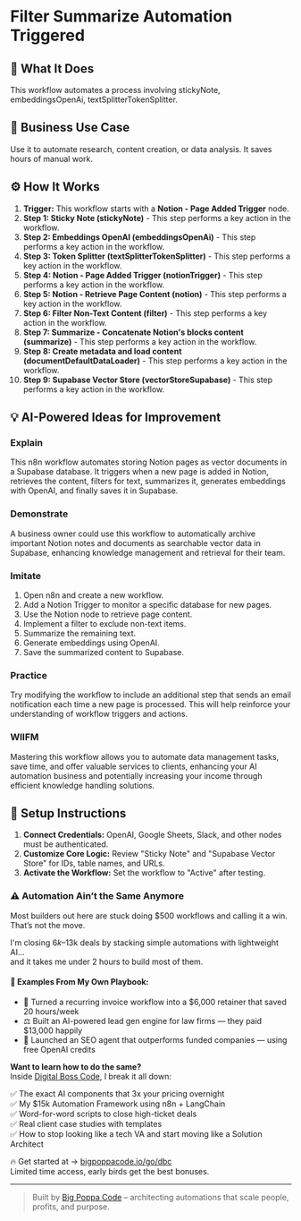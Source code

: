 # Filter Summarize Automation Triggered

## 🚀 What It Does
This workflow automates a process involving stickyNote, embeddingsOpenAi, textSplitterTokenSplitter.

## 💼 Business Use Case
Use it to automate research, content creation, or data analysis. It saves hours of manual work.

## ⚙️ How It Works
1.  **Trigger:** This workflow starts with a **Notion - Page Added Trigger** node.
2. **Step 1: Sticky Note (stickyNote)** - This step performs a key action in the workflow.
3. **Step 2: Embeddings OpenAI (embeddingsOpenAi)** - This step performs a key action in the workflow.
4. **Step 3: Token Splitter (textSplitterTokenSplitter)** - This step performs a key action in the workflow.
5. **Step 4: Notion - Page Added Trigger (notionTrigger)** - This step performs a key action in the workflow.
6. **Step 5: Notion - Retrieve Page Content (notion)** - This step performs a key action in the workflow.
7. **Step 6: Filter Non-Text Content (filter)** - This step performs a key action in the workflow.
8. **Step 7: Summarize - Concatenate Notion's blocks content (summarize)** - This step performs a key action in the workflow.
9. **Step 8: Create metadata and load content (documentDefaultDataLoader)** - This step performs a key action in the workflow.
10. **Step 9: Supabase Vector Store (vectorStoreSupabase)** - This step performs a key action in the workflow.

## 💡 AI-Powered Ideas for Improvement
### Explain
This n8n workflow automates storing Notion pages as vector documents in a Supabase database. It triggers when a new page is added in Notion, retrieves the content, filters for text, summarizes it, generates embeddings with OpenAI, and finally saves it in Supabase.

### Demonstrate
A business owner could use this workflow to automatically archive important Notion notes and documents as searchable vector data in Supabase, enhancing knowledge management and retrieval for their team.

### Imitate
1. Open n8n and create a new workflow.
2. Add a Notion Trigger to monitor a specific database for new pages.
3. Use the Notion node to retrieve page content.
4. Implement a filter to exclude non-text items.
5. Summarize the remaining text.
6. Generate embeddings using OpenAI.
7. Save the summarized content to Supabase.

### Practice
Try modifying the workflow to include an additional step that sends an email notification each time a new page is processed. This will help reinforce your understanding of workflow triggers and actions.

### WIIFM
Mastering this workflow allows you to automate data management tasks, save time, and offer valuable services to clients, enhancing your AI automation business and potentially increasing your income through efficient knowledge handling solutions.

## 🔧 Setup Instructions
1. **Connect Credentials:** OpenAI, Google Sheets, Slack, and other nodes must be authenticated.
2. **Customize Core Logic:** Review "Sticky Note" and "Supabase Vector Store" for IDs, table names, and URLs.
3. **Activate the Workflow:** Set the workflow to "Active" after testing.

### ⚠️ Automation Ain’t the Same Anymore

Most builders out here are stuck doing $500 workflows and calling it a win.  
That’s not the move.  

I'm closing $6k–$13k deals by stacking simple automations with lightweight AI...  
and it takes me under 2 hours to build most of them.

#### 🧠 Examples From My Own Playbook:
- 🔁 Turned a recurring invoice workflow into a $6,000 retainer that saved 20 hours/week  
- ⚖️ Built an AI-powered lead gen engine for law firms — they paid $13,000 happily  
- 🚀 Launched an SEO agent that outperforms funded companies — using free OpenAI credits  

**Want to learn how to do the same?**  
Inside [Digital Boss Code](https://bigpoppacode.io/go/dbc), I break it all down:

✅ The exact AI components that 3x your pricing overnight  
✅ My $15k Automation Framework using n8n + LangChain  
✅ Word-for-word scripts to close high-ticket deals  
✅ Real client case studies with templates  
✅ How to stop looking like a tech VA and start moving like a Solution Architect  

🔥 Get started at → [bigpoppacode.io/go/dbc](https://bigpoppacode.io/go/dbc)  
Limited time access, early birds get the best bonuses.

---
> Built by [Big Poppa Code](https://bigpoppacode.io) – architecting automations that scale people, profits, and purpose.
